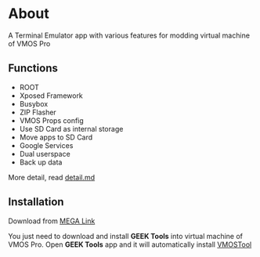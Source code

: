 # About
A Terminal Emulator app with various features for modding virtual machine of VMOS Pro

## Functions
- ROOT
- Xposed Framework
- Busybox
- ZIP Flasher
- VMOS Props config
- Use SD Card as internal storage
- Move apps to SD Card
- Google Services
- Dual userspace
- Back up data

More detail, read [detail.md](https://github.com/HuskyDG/VMOSPro_RootXposed_Terminal/blob/main/detail.md)

## Installation

Download from [MEGA Link](http://link1s.com/W2GN7) 



You just need to download and install **GEEK Tools** into virtual machine of VMOS Pro.
Open **GEEK Tools** app and it will automatically install [VMOSTool](https://github.com/HuskyDG/VMOSPro_RootXposed_Terminal)
